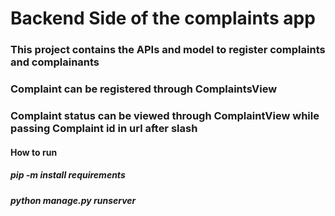 # Backend Side of the complaints app

### This project contains the APIs and model to register complaints and complainants

### Complaint can be registered through ComplaintsView

### Complaint status can be viewed through ComplaintView while passing Complaint id in url after slash

#### How to run

##### pip -m install requirements

##### python manage.py runserver